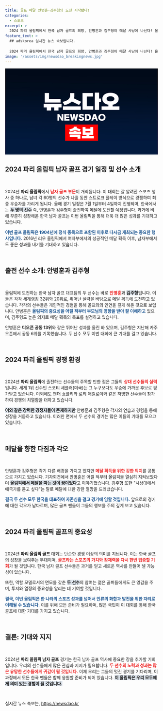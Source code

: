 ```yaml
---
title: 골프 메달 안병훈·김주형의 도전 시작됐다!
categories:
  - 스포츠
excerpt: >
  2024 파리 올림픽에서 한국 남자 골프의 희망, 안병훈과 김주형이 메달 사냥에 나선다! 올림픽에서 메달을 목표로 하는 이들의 다짐과 세계 최강 라이벌들은 누구일까? 클릭해서 자세히 알아보세요!
feature_text: >
  ## adskorea 실시간 뉴스 속보입니다.

  2024 파리 올림픽에서 한국 남자 골프의 희망, 안병훈과 김주형이 메달 사냥에 나선다! 올림픽에서 메달을 목표로 하는 이들의 다짐과 세계 최강 라이벌들은 누구일까? 클릭해서 자세히 알아보세요!
image: '/assets/img/newsdao_breakingnews.jpg'
---
```


<p><img src="/assets/img/newsdao_breakingnews.jpg" alt="adskorea 속보" /></p>

<h2 data-ke-size="size26">2024 파리 올림픽 남자 골프 경기 일정 및 선수 소개</h2>

<p data-ke-size="size16">&nbsp;</p>  

<p>2024년 <b>파리 올림픽</b>에서 <b><span style="color: #ee2323;">남자 골프 부문</span></b>이 개최됩니다. 이 대회는 잘 알려진 스포츠 행사 중 하나로, 남녀 각 60명의 선수가 나흘 동안 스트로크 플레이 방식으로 경쟁하여 최종 우승자를 가리게 됩니다. 올해 경기 일정은 7월 1일부터 4일까지 진행되며, 한국에서는 <b><span style="background-color: #21538527;">두 명의 선수</span></b> 즉, 안병훈과 김주형이 출전하여 메달에 도전할 예정입니다. 과거에 비해 꾸준히 성장해온 한국 남자 골프는 이번 올림픽을 통해 더욱 더 많은 성과를 기대하고 있습니다. </p>

<p><b><span style="color: #1a5490;">이번 골프 올림픽은 1904년에 정식 종목으로 포함된 이후로 다시금 개최되는 중요한 행사입니다.</span></b> 2016년 리우 올림픽에서 여자부에서의 성공적인 메달 획득 이후, 남자부에서도 좋은 성과를 내기를 기대하고 있습니다.</p>

<p data-ke-size="size16">&nbsp;</p>

<h2 data-ke-size="size26">출전 선수 소개: 안병훈과 김주형</h2>

<p data-ke-size="size16">&nbsp;</p>

<p>올림픽에 도전하는 한국 남자 골프 대표팀의 두 선수는 바로 <b><span style="color: #ee2323;">안병훈</span></b>과 <b><span style="background-color: #21538527;">김주형</span></b>입니다. 이들은 각각 세계랭킹 32위와 20위로, 뛰어난 실력을 바탕으로 메달 획득에 도전하고 있습니다. 각각의 선수들은 개인적인 경험을 통해 골프와의 인연을 깊게 해온 것으로 보입니다. 안병훈은 <b><span style="color: #1a5490;">올림픽의 중요성을 어릴 적부터 부모님의 영향을 받아 잘 이해하고</span></b> 있으며, 김주형도 높은 의지로 메달 획득의 목표를 설정하고 있습니다. </p>

<p>안병훈은 <b>디오픈 공동 13위</b>와 같은 뛰어난 성과를 올린 바 있으며, 김주형은 지난해 카주오픈에서 공동 6위를 기록했습니다. 두 선수 모두 이번 대회에 큰 기대를 걸고 있습니다.</p>

<p data-ke-size="size16">&nbsp;</p>

<h2 data-ke-size="size26">2024 파리 올림픽 경쟁 환경</h2>

<p data-ke-size="size16">&nbsp;</p>

<p>2024년 <b>파리 올림픽</b>에 출전하는 선수들의 주목할 만한 점은 그들의 <b><span style="color: #ee2323;">상대 선수들의 실력</span></b>입니다. 세계 1위 선수인 스코티 셰플러(미국)는 그 누구보다도 우승에 가까운 후보로 평가받고 있습니다. 이외에도 잰더 쇼플리와 로리 매킬로이와 같은 저명한 선수들이 참가하여 경쟁의 치열함을 더하고 있습니다. </p>

<p><b><span style="background-color: #21538527;">이와 같은 강력한 경쟁자들이 존재하지만</span></b> 안병훈과 김주형은 각자의 연습과 경험을 통해 성장을 거듭하고 있습니다. 이러한 면에서 두 선수의 경기는 많은 이들의 기대를 모으고 있습니다.</p>

<p data-ke-size="size16">&nbsp;</p>

<h2 data-ke-size="size26">메달을 향한 다짐과 각오</h2>

<p data-ke-size="size16">&nbsp;</p>

<p>안병훈과 김주형은 각기 다른 배경을 가지고 있지만 <b><span style="color: #ee2323;">메달 획득을 위한 강한 의지</span></b>를 공통으로 가지고 있습니다. 기자회견에서 안병훈은 어릴 적부터 올림픽을 열심히 지켜보았다며 <b><span style="background-color: #21538527;">올림픽에서 메달을 따는 것이 꿈이었다</span></b>고 이야기했습니다. 김주형 또한 "시상대에서 애국가를 듣고 싶다"는 말로 메달에 대한 강한 열망을 드러냈습니다. </p>

<p><b><span style="color: #1a5490;">결국 두 선수 모두 한국을 대표하여 자존심을 걸고 경기에 임할 것입니다.</span></b> 앞으로의 경기에 대한 각오가 남다르며, 많은 골프 팬들이 그들의 행보를 주의 깊게 보고 있습니다.</p>

<p data-ke-size="size16">&nbsp;</p>

<h2 data-ke-size="size26">2024 파리 올림픽 골프의 중요성</h2>

<p data-ke-size="size16">&nbsp;</p>

<p>2024년 <b>파리 올림픽 골프</b> 대회는 단순한 경쟁 이상의 의미를 지닙니다. 이는 한국 골프의 성장을 보여주는 무대이며, <b><span style="color: #ee2323;">골프라는 스포츠의 가치와 잠재력을 다시 한번 입증할 기회</span></b>가 될 것입니다. 한국 남자 골프 선수들은 과거를 딛고 새로운 역사를 만들어 낼 가능성이 있습니다. </p>

<p>또한, 역할 모델로서의 면모를 갖춘 <b><span style="background-color: #21538527;">두 선수</span></b>의 참여는 젊은 골퍼들에게도 큰 영감을 주며, 투지와 열정의 중요성을 알리는 데 기여할 것입니다. </p>

<p><b><span style="color: #1a5490;">결국, 이번 올림픽은 한 나라의 스포츠 성과를 넘어서 인류의 화합과 발전을 위한 자리로 이해될 수 있습니다.</span></b> 이를 위해 모든 준비가 필요하며, 많은 국민이 이 대회를 통해 한국 골프에 대한 기대를 가지고 있습니다.</p>

<p data-ke-size="size16">&nbsp;</p>

<h2 data-ke-size="size26">결론: 기대와 지지</h2>

<p data-ke-size="size16">&nbsp;</p>

<p>2024년 <b>파리 올림픽 남자 골프</b> 경기는 한국 남자 골프 역사에 중요한 장을 추가할 기회입니다. 우리의 선수들에게 많은 관심과 지지가 필요합니다. <b><span style="color: #ee2323;">두 선수의 노력과 성과는 많은 유망한 선수들에게 귀감이 될 것입니다.</span></b> 이제 우리는 그들의 멋진 경기를 기다리며, 이 과정에서 모든 한국 팬들은 함께 응원할 준비가 되어 있습니다. <b><span style="background-color: #21538527;">이 올림픽은 우리 모두에게 의미 있는 경험이 될 것입니다.</span></b></p>

<p data-ke-size="size16">&nbsp;</p>
실시간 뉴스 속보는, <a href="https://newsdao.kr" rel="dofollow">https://newsdao.kr</a>


